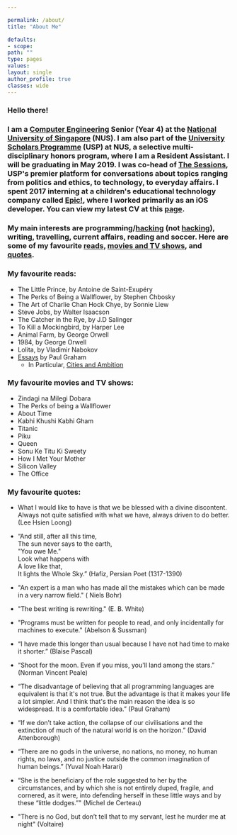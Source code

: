 ```yaml
---

permalink: /about/
title: "About Me"

defaults:
- scope:
path: ""
type: pages
values:
layout: single
author_profile: true
classes: wide
---
```


### Hello there! 

### I am a [Computer Engineering](http://www.ceg.nus.edu.sg/admissions/exploreceg.html#what) Senior (Year 4) at the [National University of Singapore](http://www.nus.edu.sg) (NUS). I am also part of the [University Scholars Programme](http://www.usp.nus.edu.sg) (USP) at NUS, a selective multi-disciplinary honors program, where I am a Resident Assistant. I will be graduating in May 2019. I was co-head of [The Sessions](http://www.usp.nus.edu.sg/life-at-usp/interest-groups/239-the-sessions), USP's premier platform for conversations about topics ranging from politics and ethics, to technology, to everyday affairs. I spent 2017 interning at a children's educational technology company called [Epic!](http://www.getepic.com), where I worked primarily as an iOS developer. You can view my latest CV at this [page](https://harshgadodia.com/cv/).

### My main interests are programming/[hacking](https://en.wikipedia.org/wiki/Hacker_culture) (not [hacking](https://en.wikipedia.org/wiki/Security_hacker)), writing, travelling, current affairs, reading and soccer. Here are some of my favourite [reads](#reads), [movies and TV shows](#movies), and [quotes](#quotes).

### My favourite reads:

<a name="reads"></a>
- The Little Prince, by Antoine de Saint-Exupéry
- The Perks of Being a Wallflower, by Stephen Chbosky
- The Art of Charlie Chan Hock Chye, by Sonnie Liew
- Steve Jobs, by Walter Isaacson
- The Catcher in the Rye, by J.D Salinger
- To Kill a Mockingbird, by Harper Lee
- Animal Farm, by George Orwell
- 1984, by George Orwell
- Lolita, by Vladimir Nabokov
- [Essays](http://paulgraham.com/articles.html) by Paul Graham
    -   In Particular, [Cities and Ambition](http://www.paulgraham.com/cities.html)

<a name="movies"></a>
### My favourite movies and TV shows:

- Zindagi na Milegi Dobara
- The Perks of being a Wallflower
- About Time
- Kabhi Khushi Kabhi Gham
- Titanic
- Piku 
- Queen 
- Sonu Ke Titu Ki Sweety
- How I Met Your Mother
- Silicon Valley
- The Office

### My favourite quotes:

<a name="quotes"></a>

- What I would like to have is that we be blessed with a divine discontent. Always not quite satisfied with what we have, always driven to do better. (Lee Hsien Loong)

- “And still, after all this time,  
The sun never says to the earth,  
"You owe Me."  
Look what happens with  
A love like that,  
It lights the Whole Sky.” (Hafiz, Persian Poet (1317-1390)

- "An expert is a man who has made all the mistakes which can be made in a very narrow field." ( Niels Bohr)

- "The best writing is rewriting." (E. B. White)

- "Programs must be written for people to read, and only incidentally for machines to execute." (Abelson & Sussman)

- “I have made this longer than usual because I have not had time to make it shorter.” (Blaise Pascal)

- “Shoot for the moon. Even if you miss, you'll land among the stars.” (Norman Vincent Peale)

- “The disadvantage of believing that all programming languages are equivalent is that it's not true. But the advantage is that it makes your life a lot simpler. And I think that's the main reason the idea is so widespread. It is a comfortable idea.” (Paul Graham)

- “If we don’t take action, the collapse of our civilisations and the extinction of much of the natural world is on the horizon.” (David Attenborough)

- “There are no gods in the universe, no nations, no money, no human rights, no laws, and no justice outside the common imagination of human beings.” (Yuval Noah Harari)

- “She is the beneficiary of the role suggested to her by the circumstances, and by which she is not entirely duped, fragile, and cornered, as it were, into defending herself in these little ways and by these “little dodges.”" (Michel de Certeau)

- "There is no God, but don’t tell that to my servant, lest he murder me at night" (Voltaire)
